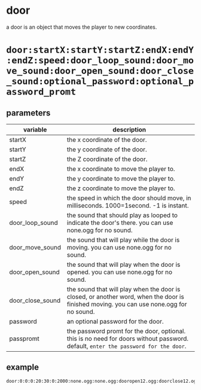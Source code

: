 # door

a door is an object that moves the player to new coordinates.

# `door:startX:startY:startZ:endX:endY:endZ:speed:door_loop_sound:door_move_sound:door_open_sound:door_close_sound:optional_password:optional_password_promt`

## parameters

variable | description
---|---
startX | the x coordinate of the door.
startY | the y coordinate of the door.
startZ | the Z coordinate of the door.
endX | the x coordinate to move the player to.
endY | the y coordinate to move the player to.
endZ | the z coordinate to move the player to.
speed | the speed in which the door should move, in milliseconds. 1000=1second. -1 is instant.
door_loop_sound | the sound that should play as looped to indicate the door's there. you can use none.ogg for no sound.
door_move_sound | the sound that will play while the door is moving. you can use none.ogg for no sound.
door_open_sound | the sound that will play when the door is opened. you can use none.ogg for no sound.
door_close_sound | the sound that will play when the door is closed, or another word, when the door is finished moving. you can use none.ogg for no sound.
password | an optional password for the door.
passpromt | the password promt for the door, optional. this is no need for doors without password. default, `enter the password for the door`.

## example

```
door:0:0:0:20:30:0:2000:none.ogg:none.ogg:dooropen12.ogg:doorclose12.ogg
```